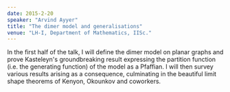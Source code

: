 ```yaml
---
date: 2015-2-20
speaker: "Arvind Ayyer"
title: "The dimer model and generalisations"
venue: "LH-I, Department of Mathematics, IISc."
---
```

In the first half of the talk, I will define the dimer model on
planar graphs and prove Kasteleyn's groundbreaking result
expressing the
partition function (i.e. the generating function) of the model as a
Pfaffian. I will then survey various results arising as a consequence,
culminating in the beautiful limit shape theorems of Kenyon, Okounkov and
coworkers.
